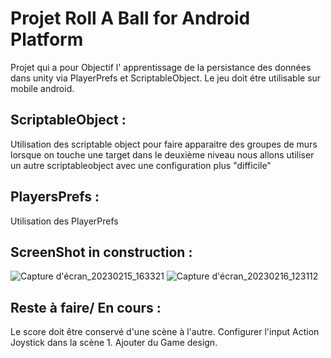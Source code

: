 # Projet Roll A Ball for Android Platform 
Projet qui a pour Objectif l' apprentissage de la persistance des données dans unity via PlayerPrefs et ScriptableObject.
Le jeu doit étre utilisable sur mobile android. 

## ScriptableObject :
Utilisation des scriptable object pour faire apparaitre des groupes de murs lorsque on touche une target
dans le deuxième niveau nous allons utiliser un autre scriptableobject avec une configuration plus "difficile"

## PlayersPrefs :
Utilisation des PlayerPrefs 

## ScreenShot in construction :
![Capture d'écran_20230215_163321](https://user-images.githubusercontent.com/101596380/219078197-f6ecf6f8-3ebe-4f97-ac91-28e4e358d54a.png)
![Capture d'écran_20230216_123112](https://user-images.githubusercontent.com/101596380/219353572-04afce6c-2086-4195-ab1a-dccceb3de5f9.png)

## Reste à faire/ En cours :
Le score doit être conservé d'une scène à l'autre. 
Configurer l'input Action Joystick dans la scène 1. 
Ajouter du Game design. 

